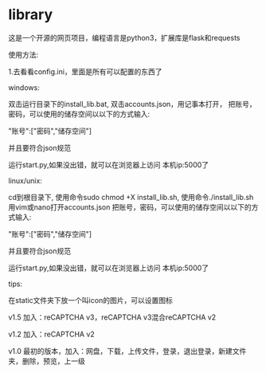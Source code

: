 # library
这是一个开源的网页项目，编程语言是python3，扩展库是flask和requests

使用方法:

1.去看看config.ini，里面是所有可以配置的东西了

windows:

双击运行目录下的install_lib.bat,
双击accounts.json，用记事本打开，
把账号，密码，可以使用的储存空间以以下的方式输入:

"账号":["密码","储存空间"]

并且要符合json规范

运行start.py,如果没出错，就可以在浏览器上访问  本机ip:5000了

linux/unix:

cd到根目录下,
使用命令sudo chmod +X install_lib.sh,
使用命令./install_lib.sh
用vim或nano打开accounts.json
把账号，密码，可以使用的储存空间以以下的方式输入:

"账号":["密码","储存空间"]

并且要符合json规范

运行start.py,如果没出错，就可以在浏览器上访问  本机ip:5000了

tips:

在static文件夹下放一个叫icon的图片，可以设置图标

v1.5 加入：reCAPTCHA v3，reCAPTCHA v3混合reCAPTCHA v2

v1.2 加入：reCAPTCHA v2

v1.0 最初的版本，加入：网盘，下载，上传文件，登录，退出登录，新建文件夹，删除，预览，上一级
